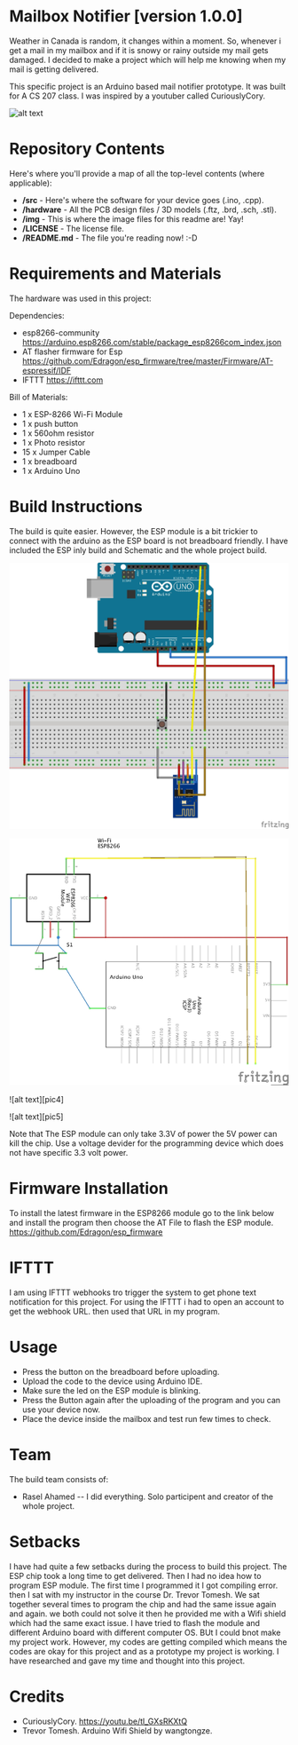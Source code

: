 # Mailbox Notifier [version 1.0.0]

Weather in Canada is random, it changes within a moment. So, whenever i get a mail in my mailbox and if it is snowy or rainy outside my mail gets damaged. I decided to make a  project which will help me knowing when my mail is getting delivered.  

This specific project is an Arduino based mail notifier prototype. It was built for A CS 207 class. I was inspired by a youtuber called CuriouslyCory.  


![alt text][pic1]

[pic1]: https://github.com/raselsuborno/CS-207/blob/main/img/IMG_5154.jpg "Logo Title Text 2"


Repository Contents
============
Here's where you'll provide a map of all the top-level contents (where applicable):

* **/src** - Here's where the software for your device goes (.ino, .cpp).
* **/hardware** - All the PCB design files / 3D models (.ftz, .brd, .sch, .stl). 
* **/img** - This is where the image files for this readme are! Yay!
* **/LICENSE** - The license file.
* **/README.md** - The file you're reading now! :-D

Requirements and Materials
============

The hardware was used in this project:

Dependencies:
* esp8266-community https://arduino.esp8266.com/stable/package_esp8266com_index.json
* AT flasher firmware for Esp https://github.com/Edragon/esp_firmware/tree/master/Firmware/AT-espressif/IDF
* IFTTT https://ifttt.com

Bill of Materials:
* 1 x ESP-8266 Wi-Fi  Module
* 1 x push button
* 1 x 560ohm resistor
* 1 x Photo resistor
* 15 x Jumper Cable
* 1 x breadboard
* 1 x Arduino Uno

Build Instructions
==================

The build is quite easier. However, the ESP module is a bit trickier to connect with the arduino as the ESP board is not breadboard friendly. I have included the ESP inly build and Schematic and the whole project build. 

![alt text][pic3]

[pic3]: https://github.com/raselsuborno/CS-207/blob/main/Hardware/ESP%20module.jpg "Logo Title Text 2"


![alt text][pic2]

[pic2]: https://github.com/raselsuborno/CS-207/blob/main/Hardware/ESP%20module_schem.jpg "Logo Title Text 3"

![alt text][pic4]

[pic3]: https://github.com/raselsuborno/CS-207/blob/main/Hardware/Notifier.jpg "Logo Title Text 2"


![alt text][pic5]

[pic2]: https://github.com/raselsuborno/CS-207/blob/main/Hardware/Notifier_schem.jpg "Logo Title Text 3"

Note that The ESP module can only take 3.3V of power the 5V power can kill the chip. Use a voltage devider for the programming device which does not have specific 3.3 volt power. 

Firmware Installation
=====================
To install the latest firmware in the ESP8266 module go to the link below and install the program then choose the AT File to flash the ESP module. 
https://github.com/Edragon/esp_firmware

IFTTT
=====
I am using IFTTT webhooks tro trigger the system to get phone text notification for this project. For using the IFTTT i had to open an account to get the webhook URL. then used that URL in my program. 

Usage
===== 

* Press the button on the breadboard before uploading.
* Upload the code to the device using Arduino IDE. 
* Make sure the led on the ESP module is blinking. 
* Press the Button again after the uploading of the program and you can use your device now.
* Place the device inside the mailbox and test run few times to check.

Team
=====
The build team consists of: 
* Rasel Ahamed -- I did everything.
Solo participent and creator of the whole project.

Setbacks
========
I have had quite a few setbacks during the process to build this project. The ESP chip took a long time to get delivered. Then I had no idea how to program ESP module. The first time I programmed it I got compiling error. then I sat with my instructor in the course Dr. Trevor Tomesh. We sat together several times to program the chip and had the same issue again and again. we both could not solve it then he provided me with a Wifi shield which had the same exact issue. I have tried to flash the module and different Arduino board with different computer OS. BUt I could bnot make my project work. However, my codes are getting compiled which means the codes are okay for this project and as a prototype my project is working. I have researched and gave my time and thought into this project.

Credits
=======

* CuriouslyCory. https://youtu.be/tl_GXsRKXtQ
* Trevor Tomesh. Arduino Wifi Shield by wangtongze. 
